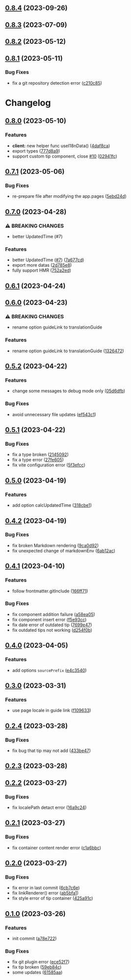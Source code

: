 ## [0.8.4](https://github.com/DreamOfIce/vuepress-plugin-i18n/compare/v0.8.3...v0.8.4) (2023-09-26)

## [0.8.3](https://github.com/DreamOfIce/vuepress-plugin-i18n/compare/v0.8.2...v0.8.3) (2023-07-09)

## [0.8.2](https://github.com/DreamOfIce/vuepress-plugin-i18n/compare/v0.8.1...v0.8.2) (2023-05-12)

## [0.8.1](https://github.com/DreamOfIce/vuepress-plugin-i18n/compare/v0.8.0...v0.8.1) (2023-05-11)

### Bug Fixes

- fix a git repository detection error ([c210c85](https://github.com/DreamOfIce/vuepress-plugin-i18n/commit/c210c85ce95063e40f09dad590dcd037689c7f51))

# Changelog

## [0.8.0](https://github.com/DreamOfIce/vuepress-plugin-i18n/compare/v0.7.1...v0.8.0) (2023-05-10)

### Features

- **client:** new helper func useI18nData() ([4daf8ca](https://github.com/DreamOfIce/vuepress-plugin-i18n/commit/4daf8ca661c70ace6be01358ef669a2eb1e829d4))
- export types ([777d8a9](https://github.com/DreamOfIce/vuepress-plugin-i18n/commit/777d8a97bda44a0e0a21211e79a6abbd5da0d6bf))
- support custom tip component, close [#10](https://github.com/DreamOfIce/vuepress-plugin-i18n/issues/10) ([02941fc](https://github.com/DreamOfIce/vuepress-plugin-i18n/commit/02941fcf3fd62a0523e87ad0db69fc8902650526))

## [0.7.1](https://github.com/DreamOfIce/vuepress-plugin-i18n/compare/v0.7.0...v0.7.1) (2023-05-06)

### Bug Fixes

- re-prepare file after modifying the app.pages ([5ebd24d](https://github.com/DreamOfIce/vuepress-plugin-i18n/commit/5ebd24da2989c8f528bf31519743f4982b8ef762))

## [0.7.0](https://github.com/DreamOfIce/vuepress-plugin-i18n/compare/v0.6.1...v0.7.0) (2023-04-28)

### ⚠ BREAKING CHANGES

- better UpdatedTime (#7)

### Features

- better UpdatedTime ([#7](https://github.com/DreamOfIce/vuepress-plugin-i18n/issues/7)) ([7a677cd](https://github.com/DreamOfIce/vuepress-plugin-i18n/commit/7a677cdf94b31f2201861b4fe53ce8fe0ee770f7))
- export more datas ([2d785e8](https://github.com/DreamOfIce/vuepress-plugin-i18n/commit/2d785e8b860811fa82bec4b96c9d6a3e5e48ed8c))
- fully support HMR ([752a2ed](https://github.com/DreamOfIce/vuepress-plugin-i18n/commit/752a2ed58e06f34b3705b2f0edd182ed4218ff1f))

## [0.6.1](https://github.com/DreamOfIce/vuepress-plugin-i18n/compare/v0.6.0...v0.6.1) (2023-04-24)

## [0.6.0](https://github.com/DreamOfIce/vuepress-plugin-i18n/compare/v0.5.2...v0.6.0) (2023-04-23)

### ⚠ BREAKING CHANGES

- rename option guideLink to translationGuide

### Features

- rename option guideLink to translationGuide ([1326472](https://github.com/DreamOfIce/vuepress-plugin-i18n/commit/1326472ad576cc0f9de86adfe8211243033303a1))

## [0.5.2](https://github.com/DreamOfIce/vuepress-plugin-i18n/compare/v0.5.1...v0.5.2) (2023-04-22)

### Features

- change some messages to debug mode only ([05d6dfb](https://github.com/DreamOfIce/vuepress-plugin-i18n/commit/05d6dfb4484a1307bcea89a34d58f5ea87afd820))

### Bug Fixes

- avoid unnecessary file updates ([ef543c1](https://github.com/DreamOfIce/vuepress-plugin-i18n/commit/ef543c1119db2601ea8983132b8adb30f88452ca))

## [0.5.1](https://github.com/DreamOfIce/vuepress-plugin-i18n/compare/v0.5.0...v0.5.1) (2023-04-22)

### Bug Fixes

- fix a type broken ([2145092](https://github.com/DreamOfIce/vuepress-plugin-i18n/commit/214509273f40d71328adc6ddfbf7b1036eb89659))
- fix a type error ([27fe605](https://github.com/DreamOfIce/vuepress-plugin-i18n/commit/27fe605ce8c75f48564f20fd169585721868b319))
- fix vite configuration error ([5f3efcc](https://github.com/DreamOfIce/vuepress-plugin-i18n/commit/5f3efccfd4a5f76ce4690e0eae07f71f8efcae6b))

## [0.5.0](https://github.com/DreamOfIce/vuepress-plugin-i18n/compare/v0.4.2...v0.5.0) (2023-04-19)

### Features

- add option calcUpdatedTime ([318cbe1](https://github.com/DreamOfIce/vuepress-plugin-i18n/commit/318cbe14335eed046af647b925933418283c1d80))

## [0.4.2](https://github.com/DreamOfIce/vuepress-plugin-i18n/compare/v0.4.1...v0.4.2) (2023-04-19)

### Bug Fixes

- fix broken Markdown rendering ([9ca0d92](https://github.com/DreamOfIce/vuepress-plugin-i18n/commit/9ca0d925aefd80da3b8a8d6a3578eaee77d8af2c))
- fix unexpected change of markdownEnv ([6ab12ac](https://github.com/DreamOfIce/vuepress-plugin-i18n/commit/6ab12ac02a704dd166f1f67e6c9a1882cd8ae270))

## [0.4.1](https://github.com/DreamOfIce/vuepress-plugin-i18n/compare/v0.4.0...v0.4.1) (2023-04-10)

### Features

- follow frontmatter.gitInclude ([166ff71](https://github.com/DreamOfIce/vuepress-plugin-i18n/commit/166ff715b2e250c1c7817f137934cb253e31c2c1))

### Bug Fixes

- fix component addition failure ([a58ea05](https://github.com/DreamOfIce/vuepress-plugin-i18n/commit/a58ea05c7d389de1e0dae0419deeae83c2bf019c))
- fix component insert error ([f5e93cc](https://github.com/DreamOfIce/vuepress-plugin-i18n/commit/f5e93cc03f91e18faa599c37e3ee616e51c27ff4))
- fix date error of outdated tip ([7699e47](https://github.com/DreamOfIce/vuepress-plugin-i18n/commit/7699e4759a4346086388b71ebf8e97b912e2cbed))
- fix outdated tips not working ([d254f0b](https://github.com/DreamOfIce/vuepress-plugin-i18n/commit/d254f0b26b0a60111b84240f45a9aa27ea147011))

## [0.4.0](https://github.com/DreamOfIce/vuepress-plugin-i18n/compare/v0.3.0...v0.4.0) (2023-04-05)

### Features

- add options `sourcePrefix` ([e4c3540](https://github.com/DreamOfIce/vuepress-plugin-i18n/commit/e4c3540ada408634105d0a68ec823201694bd2d7))

## [0.3.0](https://github.com/DreamOfIce/vuepress-plugin-i18n/compare/v0.2.4...v0.3.0) (2023-03-31)

### Features

- use page locale in guide link ([f109633](https://github.com/DreamOfIce/vuepress-plugin-i18n/commit/f109633a6ab642d527dbe84825a8a1570be7c866))

## [0.2.4](https://github.com/DreamOfIce/vuepress-plugin-i18n/compare/v0.2.3...v0.2.4) (2023-03-28)

### Bug Fixes

- fix bug that tip may not add ([433be47](https://github.com/DreamOfIce/vuepress-plugin-i18n/commit/433be476ab58cc260a3fd7907a47a23cf09db5c9))

## [0.2.3](https://github.com/DreamOfIce/vuepress-plugin-i18n/compare/v0.2.2...v0.2.3) (2023-03-28)

## [0.2.2](https://github.com/DreamOfIce/vuepress-plugin-i18n/compare/v0.2.1...v0.2.2) (2023-03-27)

### Bug Fixes

- fix localePath detact error ([16a9c24](https://github.com/DreamOfIce/vuepress-plugin-i18n/commit/16a9c2414a76c817d08f044bedef0507f5d535b1))

## [0.2.1](https://github.com/DreamOfIce/vuepress-plugin-i18n/compare/v0.2.0...v0.2.1) (2023-03-27)

### Bug Fixes

- fix container content render error ([c1a6bbc](https://github.com/DreamOfIce/vuepress-plugin-i18n/commit/c1a6bbc5d21a0b7e0a57f38d6bd21a3a7e56de4e))

## [0.2.0](https://github.com/DreamOfIce/vuepress-plugin-i18n/compare/v0.1.0...v0.2.0) (2023-03-27)

### Bug Fixes

- fix error in last commit ([6cb7c6e](https://github.com/DreamOfIce/vuepress-plugin-i18n/commit/6cb7c6e20a02ea4cd4256c815222c770144e8904))
- fix linkRenderer() error ([ab5bfa1](https://github.com/DreamOfIce/vuepress-plugin-i18n/commit/ab5bfa1eb40622843c410876f0cd2739648b515a))
- fix style error of tip container ([425a91c](https://github.com/DreamOfIce/vuepress-plugin-i18n/commit/425a91ced0a9e2de74574511d225dc770ff2113b))

## [0.1.0](https://github.com/DreamOfIce/vuepress-plugin-i18n/compare/a78e72230806f7f99011e239b1331fc4deef4fa9...v0.1.0) (2023-03-26)

### Features

- init commit ([a78e722](https://github.com/DreamOfIce/vuepress-plugin-i18n/commit/a78e72230806f7f99011e239b1331fc4deef4fa9))

### Bug Fixes

- fix git plugin error ([ece52f7](https://github.com/DreamOfIce/vuepress-plugin-i18n/commit/ece52f787f008debf466d67b013f2f662e671a3b))
- fix tip broken ([59eb84c](https://github.com/DreamOfIce/vuepress-plugin-i18n/commit/59eb84c666f6a28ad1fab6fcfb3b54477a7ce4f6))
- some updates ([61585aa](https://github.com/DreamOfIce/vuepress-plugin-i18n/commit/61585aad9f4c4cdeb72dea2276496a49dea05126))
